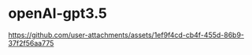 # openAI-gpt3.5





https://github.com/user-attachments/assets/1ef9f4cd-cb4f-455d-86b9-37f2f56aa775

